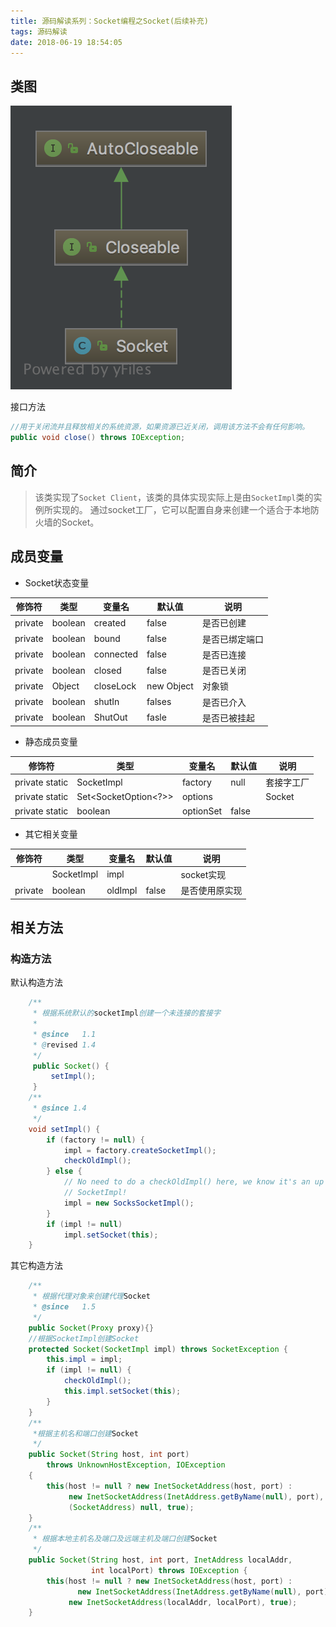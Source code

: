 ```yaml
---
title: 源码解读系列：Socket编程之Socket(后续补充)
tags: 源码解读
date: 2018-06-19 18:54:05
---
```



## 类图
![Socket](https://raw.githubusercontent.com/a347807131/blog/master/ms/uml/Socket.png)

接口方法
```java
//用于关闭流并且释放相关的系统资源，如果资源已近关闭，调用该方法不会有任何影响。
public void close() throws IOException;
```

## 简介
> 该类实现了`Socket Client`，该类的具体实现实际上是由`SocketImpl`类的实例所实现的。
> 通过socket工厂，它可以配置自身来创建一个适合于本地防火墙的Socket。

## 成员变量

- Socket状态变量

|修饰符|类型|变量名|默认值|说明|
|---|---|---|---|---|
|private|boolean|created|false|是否已创建|
|private|boolean|bound|false|是否已绑定端口|
|private|boolean|connected|false|是否已连接|
|private|boolean|closed|false|是否已关闭|
|private|Object|closeLock|new Object|对象锁|
|private|boolean|shutIn|falses|是否已介入|
|private|boolean|ShutOut|fasle|是否已被挂起|

- 静态成员变量

|修饰符|类型|变量名|默认值|说明|
|---|---|---|---|---|
|private static|SocketImpl|factory|null|套接字工厂|
|private static|Set<SocketOption<?>>|options||Socket|
|private static|boolean|optionSet|false||

- 其它相关变量

|修饰符|类型|变量名|默认值|说明|
|---|---|---|---|---|
||SocketImpl|impl| |socket实现|
|private|boolean|oldImpl|false|是否使用原实现|

## 相关方法

### 构造方法

默认构造方法
```java
    /**
     * 根据系统默认的socketImpl创建一个未连接的套接字
     *
     * @since   1.1
     * @revised 1.4
     */
     public Socket() {
         setImpl();
     }
    /**
     * @since 1.4
     */
    void setImpl() {
        if (factory != null) {
            impl = factory.createSocketImpl();
            checkOldImpl();
        } else {
            // No need to do a checkOldImpl() here, we know it's an up to date
            // SocketImpl!
            impl = new SocksSocketImpl();
        }
        if (impl != null)
            impl.setSocket(this);
    }
```
其它构造方法
```java
    /**
     * 根据代理对象来创建代理Socket
     * @since   1.5
     */
    public Socket(Proxy proxy){}
    //根据SocketImpl创建Socket
    protected Socket(SocketImpl impl) throws SocketException {
        this.impl = impl;
        if (impl != null) {
            checkOldImpl();
            this.impl.setSocket(this);
        }
    }
    /**
     *根据主机名和端口创建Socket
     */
    public Socket(String host, int port)
        throws UnknownHostException, IOException
    {
        this(host != null ? new InetSocketAddress(host, port) :
             new InetSocketAddress(InetAddress.getByName(null), port),
             (SocketAddress) null, true);
    }
    /**
     * 根据本地主机名及端口及远端主机及端口创建Socket
     */
    public Socket(String host, int port, InetAddress localAddr,
                  int localPort) throws IOException {
        this(host != null ? new InetSocketAddress(host, port) :
               new InetSocketAddress(InetAddress.getByName(null), port),
             new InetSocketAddress(localAddr, localPort), true);
    }
```
